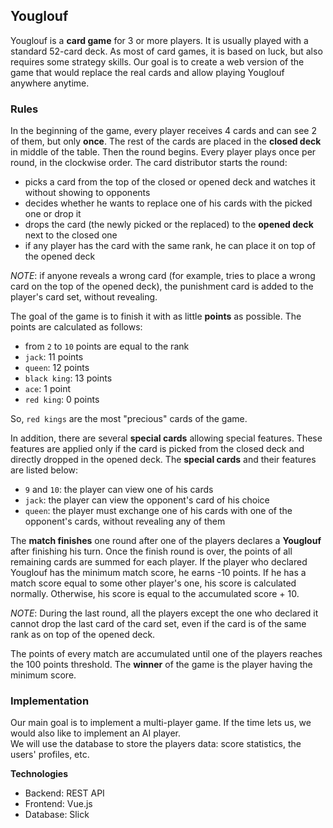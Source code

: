 ## Youglouf
Youglouf is a __card game__ for 3 or more players.
It is usually played with a standard 52-card deck.
As most of card games, it is based on luck, but also requires some strategy skills.
Our goal is to create a web version of the game that would replace the real cards and allow playing Youglouf anywhere anytime.

### Rules
In the beginning of the game, every player receives 4 cards and can see 2 of them, but only __once__.
The rest of the cards are placed in the __closed deck__ in middle of the table.
Then the round begins. Every player plays once per round, in the clockwise order.
The card distributor starts the round:
* picks a card from the top of the closed or opened deck and watches it without showing to opponents
* decides whether he wants to replace one of his cards with the picked one or drop it
* drops the card (the newly picked or the replaced) to the __opened deck__ next to the closed one
* if any player has the card with the same rank, he can place it on top of the opened deck

*NOTE*:  if anyone reveals a wrong card (for example, tries to place a wrong card on the top of the opened deck), the punishment card is added to the player's card set, without revealing.

The goal of the game is to finish it with as little __points__ as possible.
The points are calculated as follows:

* from `2` to `10` points are equal to the rank
* `jack`: 11 points
* `queen`: 12 points
* `black king`: 13 points
* `ace`: 1 point
* `red king`: 0 points

So, `red kings` are the most "precious" cards of the game.

In addition, there are several __special cards__ allowing special features.
These features are applied only if the card is picked from the closed deck and directly dropped in the opened deck.
The __special cards__ and their features are listed below:

* `9` and `10`: the player can view one of his cards
* `jack`: the player can view the opponent's card of his choice
* `queen`: the player must exchange one of his cards with one of the opponent's cards, without revealing any of them

The __match finishes__ one round after one of the players declares a __Youglouf__ after finishing his turn.
Once the finish round is over, the points of all remaining cards are summed for each player.
If the player who declared Youglouf has the minimum match score, he earns -10 points.
If he has a match score equal to some other player's one, his score is calculated normally.
Otherwise, his score is equal to the accumulated score + 10.

*NOTE*: During the last round, all the players except the one who declared it cannot drop the last card of the card set, even if the card is of the same rank as on top of the opened deck.

The points of every match are accumulated until one of the players reaches the 100 points threshold.
The __winner__ of the game is the player having the minimum score.  

### Implementation   
Our main goal is to implement a multi-player game. If the time lets us, we would also like to implement an AI player.  
We will use the database to store the players data: score statistics, the users' profiles, etc.

__Technologies__  
* Backend: REST API  
* Frontend: Vue.js  
* Database: Slick
